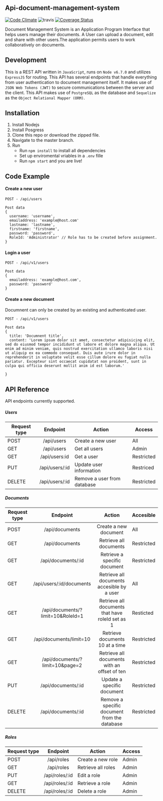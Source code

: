 ## Api-document-management-system
[![Code Climate](https://codeclimate.com/github/demiladebamgbose/api-document-management-system/badges/gpa.svg)](https://codeclimate.com/github/demiladebamgbose/api-document-management-system)
![travis](https://travis-ci.org/demiladebamgbose/api-document-management-system.svg?branch=master)
[![Coverage Status](https://coveralls.io/repos/github/demiladebamgbose/api-document-management-system/badge.svg?branch=develop)](https://coveralls.io/github/demiladebamgbose/api-document-management-system?branch=develop)

Document Management System is an Application Program Interface that helps users manage their documents. A User can upload a document, edit and share with other users.The application permits users to work collaboratively on documents.

## Development
This is a REST API written in `JavaScript`, runs on `Node v6.7.0` and utilizes `ExpressJS` for routing. This API has several endpoints that handle everything from user authentication to document management itself. It makes use of `JSON Web Tokens (JWT)` to secure communications between the server and the client. This API makes use of `PostgreSQL` as the database and `Sequelize` as the `Object Relational Mapper (ORM)`.

## Installation
1. Install Nodejs
2. Install Posgress
3. Clone this repo or download the zipped file.
4. Navigate to the master branch.
5. Run
	- Run `npm install` to install all dependencies
	- Set up enviromental vriables in a `.env`  fille
	- Run `npm start`  and you are live!

## Code Example

#### Create a new user

```
POST - /api/users

Post data
{
  username: 'username',
  emailaddress: 'example@host.com'
  lastname: 'lastname',
  firstname: 'firstname',
  password: 'password',
  RoleId: 'Administrator' // Role has to be created before assignment.
}
```


#### Login a user

```
POST - /api/v1/users

Post data
{
  emailaddress: 'example@host.com',
  password: 'password'
}
```


#### Create a new document

Documnent can only be created by an existing and authenticated user.

```
POST - /api/v1/users

Post data
{
  title: 'Documnent title',
  content: 'Lorem ipsum dolor sit amet, consectetur adipisicing elit, sed do eiusmod tempor incididunt ut labore et dolore magna aliqua. Ut  enim ad minim veniam, quis nostrud exercitation ullamco laboris nisi ut aliquip ex ea commodo consequat. Duis aute irure dolor in reprehenderit in voluptate velit esse cillum dolore eu fugiat nulla pariatur. Excepteur sint occaecat cupidatat non proident, sunt in culpa qui officia deserunt mollit anim id est laborum.'

}
```


## API Reference

API endpoints currently supported.

##### Users

|Request type	|Endpoint	|Action| Access |
|---------------|:-----------:|------|-------|
|POST	|/api/users	|Create a new user| All
|GET	|/api/users	|Get all users| Admin
|GET	|/api/users:id	|Get a user| Restricted
|PUT	|/api/users/:id	|Update user information| Restriced
|DELETE	|/api/users/:id	|Remove a user from database| Restricted


##### Documents

| Request type|	Endpoint |	Action| Accesible|
|--------------|:--------:|:---------:|---------|
|POST	|/api/documents		|Create a new document| All
|GET	|/api/documents		|Retrieve all documents| Restricted
|GET	|/api/documents/:id		|Retrieve a specific document | Restricted
|GET	|/api/users/:id/documents	|Retrieve all documents accesible  by a user | All
|GET	|/api/documents/?limit=10&RoleId=1	|Retrieve all documents that have roleId set as 1| Resticted
|GET	|/api/documents/limit=10	|Retrieve documents 10 at a time| Restricted
|GET	|/api/documents/?limit=10&page=2 	|Retrieve all documents with an offset of ten| Restricted
|PUT	|/api/documents/:id	|Update a specific document| Restricted
|DELETE	|/api/documents/:id	|Remove a specific document from the database| Restricted


##### Roles

|Request type	|Endpoint	|Action| Access
|---------------|:-----------:|------|-----|
|POST	|/api/roles		|Create a new role| Admin
|GET	|/api/roles		|Retrieve all roles| Admin
|PUT	|/api/roles/:id		|Edit a role| Admin
|GET	|/api/roles/:id		|Retrieve a role| Admin
|DELETE	|/api/roles/:id		|Delete a role| Admin
